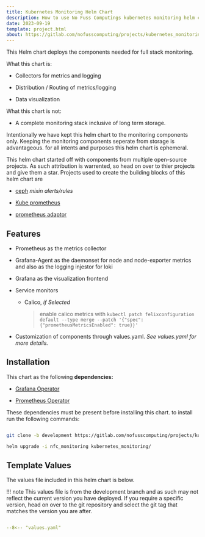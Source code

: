 ```yaml
---
title: Kubernetes Monitoring Helm Chart
description: How to use No Fuss Computings kubernetes monitoring helm chart for full stack monitoring.
date: 2023-09-19
template: project.html
about: https://gitlab.com/nofusscomputing/projects/kubernetes_monitoring
---
```


This Helm chart deploys the components needed for full stack monitoring.

What this chart is:

- Collectors for metrics and logging

- Distribution / Routing of metrics/logging

- Data visualization

What this chart is not:

- A complete monitoring stack inclusive of long term storage.

Intentionally we have kept this helm chart to the monitoring components only. Keeping the monitoring components seperate from storage is advantageous. for all intents and purposes this helm chart is ephemeral.

This helm chart started off with components from multiple open-source projects. As such attribution is warrented, so head on over to thier projects and give them a star. Projects used to create the building blocks of this helm chart are

- [ceph](https://github.com/ceph/ceph) _mixin alerts/rules_

- [Kube prometheus](https://github.com/prometheus-operator/kube-prometheus)

- [prometheus adaptor](https://github.com/kubernetes-sigs/prometheus-adapter)


## Features

- Prometheus as the metrics collector

- Grafana-Agent as the daemonset for node and node-exporter metrics and also as the logging injestor for loki

- Grafana as the visualization frontend

- Service monitors

    - Calico, _if Selected_

        > enable calico metrics with `kubectl patch felixconfiguration default --type merge --patch '{"spec":{"prometheusMetricsEnabled": true}}'`

- Customization of components through values.yaml. _See values.yaml for more details._

## Installation

This chart as the following **dependencies:**

- [Grafana Operator](https://artifacthub.io/packages/olm/community-operators/grafana-operator)

- [Prometheus Operator](https://artifacthub.io/packages/olm/community-operators/prometheus)

These dependencies must be present before installing this chart. to install run the following commands:

``` bash

git clone -b development https://gitlab.com/nofusscomputing/projects/kubernetes_monitoring.git

helm upgrade -i nfc_monitoring kubernetes_monitoring/

```


## Template Values

The values file included in this helm chart is below.

!!! note
    This values file is from the development branch and as such may not reflect the current version you have deployed. If you require a specific version, head on over to the git repository and select the git tag that matches the version you are after.

``` yaml title="values.yaml" linenums="1"

--8<-- "values.yaml"

```
